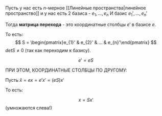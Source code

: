Пусть у нас есть $n$-мерное [[Линейные пространства|линейное пространство]] и у нас есть 2 базиса - $e_{1}, ..., e_{n}$
И базис $e_{1}', ..., e_{n}'$

Тогда **матрица перехода** - это координатные столбцы $e'$ в базисе $e$.

То есть:
$$
S = \begin{pmatrix}e_{1}' & e_{2}' & ... & e_{n}'\end{pmatrix}
$$
$det S \ne 0$ (так как переходим к базису).

$$e' = eS$$

ПРИ ЭТОМ, КООРДИНАТНЫЕ СТОЛБЦЫ ПО ДРУГОМУ:

Пусть $\bar{x} = ex = e'x' = (eS)x'$

То есть:

$$
x = Sx'
$$
(умножаются слева!)



